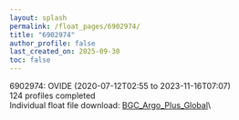```yaml
---
layout: splash
permalink: /float_pages/6902974/
title: "6902974"
author_profile: false
last_created_on: 2025-09-30
toc: false
---
```

 
6902974: OVIDE (2020-07-12T02:55 to 2023-11-16T07:07)\
124 profiles completed\
Individual float file download: [BGC_Argo_Plus_Global](https://ftp.soest.hawaii.edu/bgc_argo_plus/Individual_Floats/outliers_removed/6902974_Sprof_processed.nc)\
